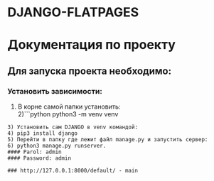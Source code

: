 # DJANGO-FLATPAGES

# Документация по проекту
## Для запуска проекта необходимо:

### Установить зависимости:
1) В корне самой папки установить:  
2)```python
python3 -m venv venv
```
3) Установить сам DJANGO в venv командой:  
4) pip3 install django
5) Перейти в папку где лежит файл manage.py и запустить сервер:  
6) python3 manage.py runserver.  
#### Parol: admin
#### Password: admin

### http://127.0.0.1:8000/default/ - main 
